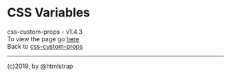 # CSS Variables

css-custom-props - v1.4.3  
To view the page go [here](https://ui-coder.github.io/css-custom-props/index.html)  
Back to [css-custom-props](https://github.com/ui-coder/css-custom-props)
 ____  
(c)2019, by @htmlstrap
